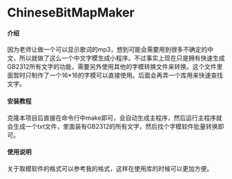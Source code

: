# ChineseBitMapMaker

#### 介绍

因为老师让做一个可以显示歌词的mp3，想到可能会需要用到很多不确定的中文，所以就做了这么一个中文字模生成小程序。不过事实上现在只是拥有快速生成GB2312所有文字的功能，需要另外使用其他的字模转换文件来转换。这个文件里面暂时只制作了一个16*16的字模可以直接使用。后面会再弄一个库用来快速查找文字。

#### 安装教程

克隆本项目后直接在命令行中make即可，会自动生成主程序，然后运行主程序就会生成一个txt文件，里面装有GB2312的所有文字，然后找个字模软件批量转换即可。

#### 使用说明

关于取模软件的格式可以参考我的格式，这样在使用库的时候可以更加方便。